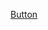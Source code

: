 <a href="https://github.com/headwirecom/coresites/wiki/Coresites-Components#button" target="blank">Button</a>